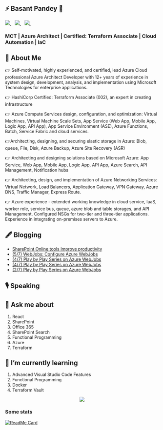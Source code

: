 ## ⚡ Basant Pandey 👋
<p>
 <a href="https://twitter.com/Basant_Pandey">
     <img src="https://img.shields.io/badge/twitter-%231DA1F2.svg?&style=for-the-badge&logo=twitter&logoColor=white&countColor=%232ea44f" />
  </a>&nbsp;&nbsp;
  <a href="https://www.linkedin.com/in/basantpandey">
     <img src="https://img.shields.io/badge/linkedin-%230077B5.svg?&style=for-the-badge&logo=linkedin&logoColor=white" />
  </a>&nbsp;&nbsp;
  <a href="https://www.instagram.com/basantpandeyji">
    <img src="https://img.shields.io/badge/instagram-%23E4405F.svg?&style=for-the-badge&logo=instagram&logoColor=white" />        
  </a>&nbsp;&nbsp; 
</p>

### MCT | Azure Architect | Certified: Terraform Associate | Cloud Automation | IaC ###

## 🤵 About Me

👉 Self-motivated, highly experienced, and certified, lead Azure Cloud professional Azure Architect Developer with 12+ years of experience in system design, development, analysis, and implementation using Microsoft Technologies for enterprise applications.

👉 HashiCorp Certified: Terraform Associate (002), an expert in creating infrastructure 

👉 Azure Compute Services design, configuration, and optimization: Virtual Machines, Virtual Machine Scale Sets, App Service (Web App, Mobile App, Logic App, API App), App Service Environment (ASE), Azure Functions, Batch, Service Fabric and cloud services.

👉Architecting, designing, and securing elastic storage in Azure: Blob, queue, File, Disk, Azure Backup, Azure Site Recovery (ASR)

👉 Architecting and designing solutions based on Microsoft Azure: App Service, Web App, Mobile App, Logic App, API App, Azure Search, API Management, Notification hubs

👉 Architecting, design, and implementation of Azure Networking Services: Virtual Network, Load Balancers, Application Gateway, VPN Gateway, Azure DNS, Traffic Manager, Express Route.

👉 Azure experience - extended working knowledge in cloud service, IaaS, worker role, service bus, queue, azure blob and table storages, and API Management. Configured NSGs for two-tier and three-tier applications. Experience in integrating on-premises servers to Azure.

## 🖋 Blogging

<!--START_SECTION:feed-->
* [SharePoint Online tools Improve productivity](http:&#x2F;&#x2F;sharepointfordeveloper.blogspot.com&#x2F;2022&#x2F;11&#x2F;sharepoint-online-tools-improve.html)
* [(5&#x2F;7) WebJobs: Configure Azure WebJobs](http:&#x2F;&#x2F;sharepointfordeveloper.blogspot.com&#x2F;2018&#x2F;09&#x2F;57-webjobs-configure-azure-webjobs.html)
* [(4&#x2F;7) Play by Play Series on Azure WebJobs](http:&#x2F;&#x2F;sharepointfordeveloper.blogspot.com&#x2F;2018&#x2F;09&#x2F;47-play-by-play-series-on-azure-webjobs_10.html)
* [(4&#x2F;7) Play by Play Series on Azure WebJobs](http:&#x2F;&#x2F;sharepointfordeveloper.blogspot.com&#x2F;2018&#x2F;09&#x2F;47-play-by-play-series-on-azure-webjobs.html)
* [(2&#x2F;7) Play by Play Series on Azure WebJobs](http:&#x2F;&#x2F;sharepointfordeveloper.blogspot.com&#x2F;2018&#x2F;09&#x2F;27-play-by-play-series-on-azure-webjobs_10.html)
<!--END_SECTION:feed-->


## 🎙 Speaking

## 💬 Ask me about
1. React
2. SharePoint
3. Office 365
4. SharePoint Search
5. Functional Programming
6. Azure
7. Terraform

## 🌱 I’m currently learning
1. Advanced Visual Studio Code Features
2. Functional Programming
3. Docker
4. Terraform Vault

<p align='center'>
      <img src="http://estruyf-github.azurewebsites.net/api/VisitorHit?user=basantpandey&repo=basantpandey&countColor=%237B1E7A" />
</p>

### Some stats

[![ReadMe Card](https://github-readme-stats.vercel.app/api?username=BasantPandey)](https://github.com/BasantPandey)


<!--
**BasantPandey/BasantPandey** is a ✨ _special_ ✨ repository because its `README.md` (this file) appears on your GitHub profile.

Here are some ideas to get you started:

- 🔭 I’m currently working on ...
- 🌱 I’m currently learning ...
- 👯 I’m looking to collaborate on ...
- 🤔 I’m looking for help with ...
- 💬 Ask me about ...
- 📫 How to reach me: ...
- 😄 Pronouns: ...
- ⚡ Fun fact: ...
-->


